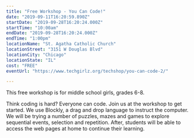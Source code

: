 ```yaml
---
title: "Free Workshop - You Can Code!"
date: "2019-09-11T16:20:59.890Z"
startDate: "2019-09-28T16:20:24.000Z"
startTime: "10:00am"
endDate: "2019-09-28T16:20:24.000Z"
endTime: "1:00pm"
locationName: "St. Agatha Catholic Church"
locationStreet: "3151 W Douglas Blvd"
locationCity: "Chicago"
locationState: "IL"
cost: "FREE"
eventUrl: "https://www.techgirlz.org/techshop/you-can-code-2/"

---
```


This free workshop is for middle school girls, grades 6-8.

Think coding is hard? Everyone can code. Join us at the workshop to get started. We use Blockly, a drag and drop language to instruct the computer. We will be trying a number of puzzles, mazes and games to explore sequential events, selection and repetition. After, students will be able to access the web pages at home to continue their learning.	


